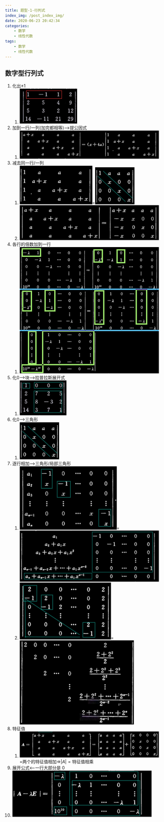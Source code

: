 ```yaml
---
title: 题型-1-行列式
index_img: /post_index_img/
date: 2020-06-23 20:42:34
categories:
    - 数学
    - 线性代数
tags:
    - 数学
    - 线性代数
---
```


## 数字型行列式

1. 化出$\pm 1$
   1. ![](%E9%A2%98%E5%9E%8B-2-%E7%9F%A9%E9%98%B5/2020-06-23-21-13-05.png)
2. 加到一行/一列(加完都相等)-->提公因式
   1. ![](%E9%A2%98%E5%9E%8B-2-%E7%9F%A9%E9%98%B5/2020-06-23-21-17-28.png)
3. 减去同一行/一列
   1. ![](%E9%A2%98%E5%9E%8B-2-%E7%9F%A9%E9%98%B5/2020-06-23-21-22-36.png)=![](%E9%A2%98%E5%9E%8B-2-%E7%9F%A9%E9%98%B5/2020-06-23-21-21-52.png)
   2. ![](%E9%A2%98%E5%9E%8B-2-%E7%9F%A9%E9%98%B5/2020-06-23-21-24-17.png)
4. 各行的倍数加到一行
   1. ![](%E9%A2%98%E5%9E%8B-2-%E7%9F%A9%E9%98%B5/2020-06-23-22-25-25.png)
5. 化0-->块-->拉普拉斯展开式
   1. ![](%E9%A2%98%E5%9E%8B-2-%E7%9F%A9%E9%98%B5/2020-06-23-21-14-00.png)
6. 化0-->三角形
   1. ![](%E9%A2%98%E5%9E%8B-2-%E7%9F%A9%E9%98%B5/2020-06-23-21-21-52.png)
7. 逐行相加-->三角形/局部三角形
   1. ![](%E9%A2%98%E5%9E%8B-2-%E7%9F%A9%E9%98%B5/2020-06-23-22-27-31.png)=![](%E9%A2%98%E5%9E%8B-2-%E7%9F%A9%E9%98%B5/2020-06-23-22-27-54.png)
   2. ![](%E9%A2%98%E5%9E%8B-2-%E7%9F%A9%E9%98%B5/2020-06-23-22-30-24.png)=![](%E9%A2%98%E5%9E%8B-2-%E7%9F%A9%E9%98%B5/2020-06-23-22-30-37.png)
8. 特征值
   1. ![](%E9%A2%98%E5%9E%8B-2-%E7%9F%A9%E9%98%B5/2020-06-23-22-11-44.png)=两个的特征值相加=>$|A|=\text{特征值相乘}$
9.  展开公式<--一行大部分是 0
   2. ![](%E9%A2%98%E5%9E%8B-2-%E7%9F%A9%E9%98%B5/2020-06-23-22-15-08.png)

## 
